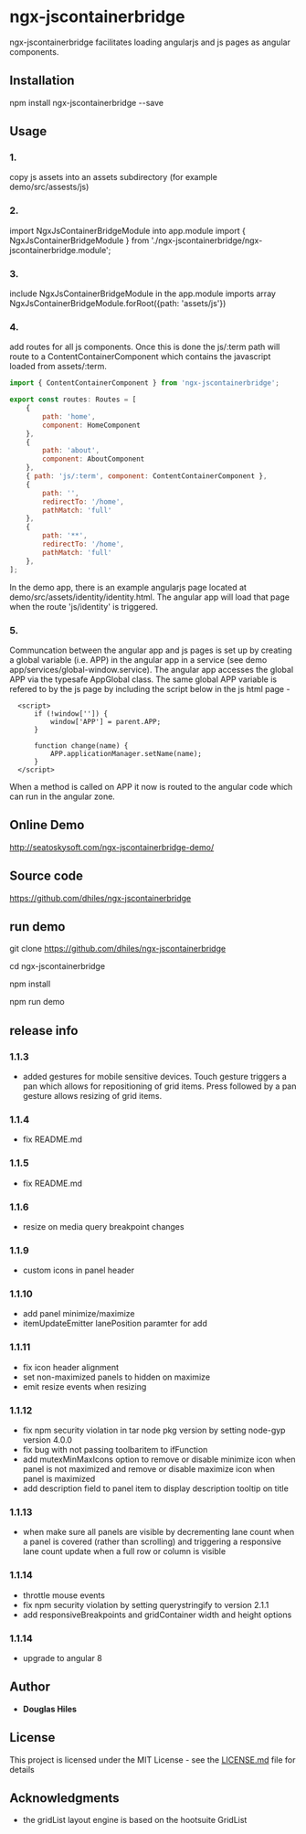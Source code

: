 # ngx-jscontainerbridge

  

ngx-jscontainerbridge facilitates loading angularjs and js pages as angular components.

  

## Installation

  

npm install ngx-jscontainerbridge --save

  

## Usage

### 1. 
copy js assets into an assets subdirectory (for example demo/src/assests/js)
### 2. 
import NgxJsContainerBridgeModule into app.module 
import { NgxJsContainerBridgeModule } from './ngx-jscontainerbridge/ngx-jscontainerbridge.module';
### 3. 
include NgxJsContainerBridgeModule in the app.module imports array
    NgxJsContainerBridgeModule.forRoot({path: 'assets/js'})
### 4. 
add routes for all js components. Once this is done the js/:term path will route to a ContentContainerComponent which contains the javascript loaded from assets/:term.  

```javascript
import { ContentContainerComponent } from 'ngx-jscontainerbridge';

export const routes: Routes = [
    {
        path: 'home',
        component: HomeComponent
    },
    {
        path: 'about',
        component: AboutComponent
    },
    { path: 'js/:term', component: ContentContainerComponent },
    {
        path: '',
        redirectTo: '/home',
        pathMatch: 'full'
    },
    {
        path: '**',
        redirectTo: '/home',
        pathMatch: 'full'
    },
];

```
In the demo app, there is an example angularjs page located at demo/src/assets/identity/identity.html. The angular app will load that page when the route 'js/identity' is triggered. 

### 5.
Communcation between the angular app and js pages is set up by creating a global variable (i.e. APP) in the angular app in a service (see demo app/services/global-window.service). The angular app accesses the global APP via the typesafe AppGlobal class. The same global APP variable is refered to by the js page by including the script below in the js html page -  

      <script>
          if (!window['']) {
              window['APP'] = parent.APP;
          }

          function change(name) {
              APP.applicationManager.setName(name);
          }
      </script>  

When a method is called on APP it now is routed to the angular code which can run in the angular zone. 

## Online Demo

http://seatoskysoft.com/ngx-jscontainerbridge-demo/

  

## Source code

https://github.com/dhiles/ngx-jscontainerbridge

  

## run demo

git clone https://github.com/dhiles/ngx-jscontainerbridge

cd ngx-jscontainerbridge

npm install

npm run demo

  

## release info

### 1.1.3

- added gestures for mobile sensitive devices. Touch gesture triggers a pan which allows for repositioning of grid items. Press followed by a pan gesture allows resizing of grid items.

### 1.1.4

- fix README.md

### 1.1.5

- fix README.md

### 1.1.6

- resize on media query breakpoint changes

### 1.1.9

- custom icons in panel header

### 1.1.10

- add panel minimize/maximize
- itemUpdateEmitter lanePosition paramter for add 

### 1.1.11

- fix icon header alignment
- set non-maximized panels to hidden on maximize  
- emit resize events when resizing 

### 1.1.12

- fix npm security violation in tar node pkg version by setting node-gyp version 4.0.0 
- fix bug with not passing toolbaritem to ifFunction
- add mutexMinMaxIcons option to remove or disable minimize icon when panel is not maximized and remove or disable maximize icon when panel is maximized
- add description field to panel item to display description tooltip on title

### 1.1.13

- when make sure all panels are visible by decrementing lane count when a panel is covered (rather than scrolling) and triggering a responsive lane count update when a full row or column is visible  

### 1.1.14

- throttle mouse events
- fix npm security violation by setting querystringify to version 2.1.1
- add responsiveBreakpoints and gridContainer width and height options

### 1.1.14
- upgrade to angular 8


## Author

  

*  **Douglas Hiles**

  
  

## License

  

This project is licensed under the MIT License - see the [LICENSE.md](LICENSE.md) file for details

  

## Acknowledgments

  

* the gridList layout engine is based on the hootsuite GridList